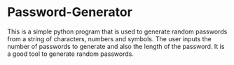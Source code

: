 # Password-Generator
This is a  simple python program that  is used to generate random passwords from a string of characters, numbers and symbols. The  user   inputs the number of passwords to generate  and also the length of the password. It is a good tool to generate random passwords.
